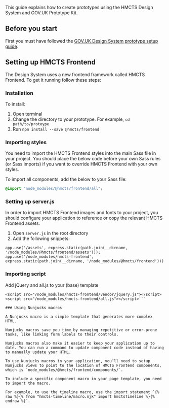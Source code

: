 This guide explains how to create prototypes using the HMCTS Design System and GOV.UK Prototype Kit.

## Before you start

First you must have followed the [GOV.UK Design System prototype setup guide](https://design-system.service.gov.uk/get-started/prototyping/).

## Setting up HMCTS Frontend

The Design System uses a new frontend framework called HMCTS Frontend. To get it running follow these steps:

### Installation

To install:

1. Open terminal
2. Change the directory to your prototype. For example, `cd path/to/protoype`
3. Run `npm install --save @hmcts/frontend`

### Importing styles

You need to import the HMCTS Frontend styles into the main Sass file in your
project. You should place the below code before your own Sass rules (or Sass
imports) if you want to override HMCTS Frontend with your own styles.

To import all components, add the below to your Sass file:

  ```CSS
  @import "node_modules/@hmcts/frontend/all";
  ```

### Setting up server.js

In order to import HMCTS Frontend images and fonts to your project, you should configure your application to reference or copy the relevant HMCTS Frontend assets.

1. Open `server.js` in the root directory
2. Add the following snippets:

```
app.use('/assets', express.static(path.join(__dirname, '/node_modules/@hmcts/frontend/assets')));
app.use('/node_modules/hmcts-frontend', express.static(path.join(__dirname, '/node_modules/@hmcts/frontend')))
```

### Importing script

Add jQuery and all.js to your (base) template

```
<script src="/node_modules/hmcts-frontend/vendor/jquery.js"></script>
<script src="/node_modules/hmcts-frontend/all.js"></script>```

### Using Nunjucks macros

A Nunjucks macro is a simple template that generates more complex HTML.

Nunjucks macros save you time by managing repetitive or error-prone tasks, like linking form labels to their controls.

Nunjucks macros also make it easier to keep your application up to date. You can run a command to update component code instead of having to manually update your HTML.

To use Nunjucks macros in your application, you’ll need to setup Nunjucks views to point to the location of HMCTS Frontend components, which is `node_modules/@hmcts/frontend/components/`.

To include a specific component macro in your page template, you need to import the macro.

For example, to use the timeline macro, use the import statement `{% raw %}{% from "hmcts-timeline/macro.njk" import hmctsTimeline %}{% endraw %}`.